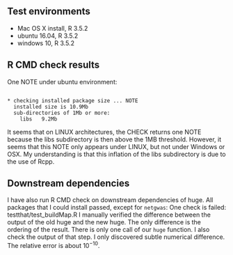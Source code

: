 ## Test environments
* Mac OS X install, R 3.5.2
* ubuntu 16.04, R 3.5.2
* windows 10, R 3.5.2

## R CMD check results

One NOTE under ubuntu environment:
```

* checking installed package size ... NOTE
  installed size is 10.9Mb
  sub-directories of 1Mb or more:
    libs   9.2Mb
```
It seems that on LINUX architectures, the CHECK returns one NOTE because the libs subdirectory is then above the 1MB threshold. However, it seems that this NOTE only appears under LINUX, but not under Windows or OSX. My understanding is that this inflation of the libs subdirectory is due to the use of Rcpp.


## Downstream dependencies
I have also run R CMD check on downstream dependencies of huge.
All packages that I could install passed, except for `netgwas`:
  One check is failed: testthat/test_buildMap.R
  I manually verified the difference between the output of the old huge and the new huge. The only difference is the ordering of the result.
  There is only one call of our `huge` function. I also check the output of that step. I only discovered subtle numerical difference. The relative error is about $10^{-10}$.
  
